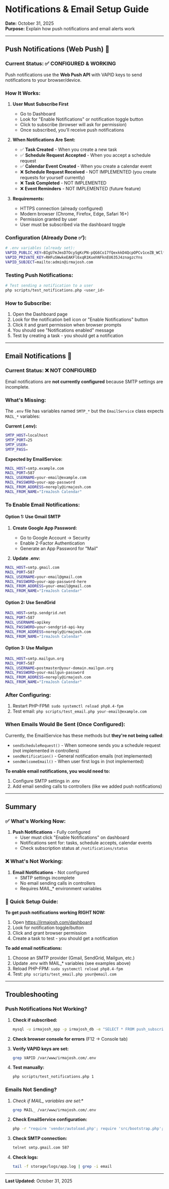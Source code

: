 # Notifications & Email Setup Guide

**Date:** October 31, 2025  
**Purpose:** Explain how push notifications and email alerts work

---

## Push Notifications (Web Push) 🔔

### Current Status: ✅ CONFIGURED & WORKING

Push notifications use the **Web Push API** with VAPID keys to send notifications to your browser/device.

### How It Works:

1. **User Must Subscribe First**
   - Go to Dashboard
   - Look for "Enable Notifications" or notification toggle button
   - Click to subscribe (browser will ask for permission)
   - Once subscribed, you'll receive push notifications

2. **When Notifications Are Sent:**
   - ✅ **Task Created** - When you create a new task
   - ✅ **Schedule Request Accepted** - When you accept a schedule request  
   - ✅ **Calendar Event Created** - When you create a calendar event
   - ❌ **Schedule Request Received** - NOT IMPLEMENTED (you create requests for yourself currently)
   - ❌ **Task Completed** - NOT IMPLEMENTED
   - ❌ **Event Reminders** - NOT IMPLEMENTED (future feature)

3. **Requirements:**
   - HTTPS connection (already configured)
   - Modern browser (Chrome, Firefox, Edge, Safari 16+)
   - Permission granted by user
   - User must be subscribed via the dashboard toggle

### Configuration (Already Done ✅):

```bash
# .env variables (already set):
VAPID_PUBLIC_KEY=BIgU7mJmsD7OcySgKcPN-pQG6Co17fQexkkD4QcpOPCv1ceZB_WClfuOJK1XQwykImOvu3XtNRpEueUE7Fw9U4Y
VAPID_PRIVATE_KEY=RHFuSWwkeEAKFl6xqR1KuehNFknEU635J4znagzcYns
VAPID_SUBJECT=mailto:admin@irmajosh.com
```

### Testing Push Notifications:

```bash
# Test sending a notification to a user
php scripts/test_notifications.php <user_id>
```

### How to Subscribe:

1. Open the Dashboard page
2. Look for the notification bell icon or "Enable Notifications" button
3. Click it and grant permission when browser prompts
4. You should see "Notifications enabled" message
5. Test by creating a task - you should get a notification

---

## Email Notifications 📧

### Current Status: ❌ NOT CONFIGURED

Email notifications are **not currently configured** because SMTP settings are incomplete.

### What's Missing:

The `.env` file has variables named `SMTP_*` but the `EmailService` class expects `MAIL_*` variables:

**Current (.env):**
```bash
SMTP_HOST=localhost
SMTP_PORT=25
SMTP_USER=
SMTP_PASS=
```

**Expected by EmailService:**
```bash
MAIL_HOST=smtp.example.com
MAIL_PORT=587
MAIL_USERNAME=your-email@example.com
MAIL_PASSWORD=your-app-password
MAIL_FROM_ADDRESS=noreply@irmajosh.com
MAIL_FROM_NAME="IrmaJosh Calendar"
```

### To Enable Email Notifications:

#### Option 1: Use Gmail SMTP

1. **Create Google App Password:**
   - Go to Google Account → Security
   - Enable 2-Factor Authentication
   - Generate an App Password for "Mail"

2. **Update .env:**
```bash
MAIL_HOST=smtp.gmail.com
MAIL_PORT=587
MAIL_USERNAME=your-email@gmail.com
MAIL_PASSWORD=your-app-password-here
MAIL_FROM_ADDRESS=your-email@gmail.com
MAIL_FROM_NAME="IrmaJosh Calendar"
```

#### Option 2: Use SendGrid

```bash
MAIL_HOST=smtp.sendgrid.net
MAIL_PORT=587
MAIL_USERNAME=apikey
MAIL_PASSWORD=your-sendgrid-api-key
MAIL_FROM_ADDRESS=noreply@irmajosh.com
MAIL_FROM_NAME="IrmaJosh Calendar"
```

#### Option 3: Use Mailgun

```bash
MAIL_HOST=smtp.mailgun.org
MAIL_PORT=587
MAIL_USERNAME=postmaster@your-domain.mailgun.org
MAIL_PASSWORD=your-mailgun-password
MAIL_FROM_ADDRESS=noreply@irmajosh.com
MAIL_FROM_NAME="IrmaJosh Calendar"
```

### After Configuring:

1. Restart PHP-FPM: `sudo systemctl reload php8.4-fpm`
2. Test email: `php scripts/test_email.php your-email@example.com`

### When Emails Would Be Sent (Once Configured):

Currently, the EmailService has these methods but **they're not being called**:

- `sendScheduleRequest()` - When someone sends you a schedule request (not implemented in controllers)
- `sendNotification()` - General notification emails (not implemented)
- `sendWelcomeEmail()` - When user first logs in (not implemented)

**To enable email notifications, you would need to:**

1. Configure SMTP settings in .env
2. Add email sending calls to controllers (like we added push notifications)

---

## Summary

### ✅ What's Working Now:

1. **Push Notifications** - Fully configured
   - User must click "Enable Notifications" on dashboard
   - Notifications sent for: tasks, schedule accepts, calendar events
   - Check subscription status at `/notifications/status`

### ❌ What's Not Working:

1. **Email Notifications** - Not configured
   - SMTP settings incomplete
   - No email sending calls in controllers
   - Requires MAIL_* environment variables

### 🔧 Quick Setup Guide:

**To get push notifications working RIGHT NOW:**

1. Open https://irmajosh.com/dashboard
2. Look for notification toggle/button
3. Click and grant browser permission
4. Create a task to test - you should get a notification

**To add email notifications:**

1. Choose an SMTP provider (Gmail, SendGrid, Mailgun, etc.)
2. Update .env with MAIL_* variables (see examples above)
3. Reload PHP-FPM: `sudo systemctl reload php8.4-fpm`
4. Test: `php scripts/test_email.php your@email.com`

---

## Troubleshooting

### Push Notifications Not Working?

1. **Check if subscribed:**
   ```bash
   mysql -u irmajosh_app -p irmajosh_db -e "SELECT * FROM push_subscriptions WHERE user_id=1;"
   ```

2. **Check browser console for errors** (F12 → Console tab)

3. **Verify VAPID keys are set:**
   ```bash
   grep VAPID /var/www/irmajosh.com/.env
   ```

4. **Test manually:**
   ```bash
   php scripts/test_notifications.php 1
   ```

### Emails Not Sending?

1. **Check if MAIL_* variables are set:**
   ```bash
   grep MAIL_ /var/www/irmajosh.com/.env
   ```

2. **Check EmailService configuration:**
   ```bash
   php -r "require 'vendor/autoload.php'; require 'src/bootstrap.php'; \$e = new \App\Services\EmailService(); var_dump(\$e->isConfigured());"
   ```

3. **Check SMTP connection:**
   ```bash
   telnet smtp.gmail.com 587
   ```

4. **Check logs:**
   ```bash
   tail -f storage/logs/app.log | grep -i email
   ```

---

**Last Updated:** October 31, 2025
